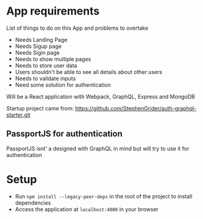# App requirements

List of things to do on this App and problems to overtake

-   Needs Landing Page
-   Needs Sigup page
-   Needs Sigin page
-   Needs to show multiple pages
-   Needs to store user data
-   Users shouldn't be able to see all details about other users
-   Needs to validate inputs
-   Need some solution for authentication

Will be a React application with Webpack, GraphQL, Express and MongoDB

Startup project came from: https://github.com/StephenGrider/auth-graphql-starter.git

## PassportJS for authentication

PassportJS isnt' a designed with GraphQL in mind but will try to use it for authentication

# Setup

-   Run `npm install --legacy-peer-deps` in the root of the project to install dependencies
-   Access the application at `localhost:4000` in your browser
